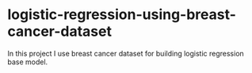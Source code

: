 # logistic-regression-using-breast-cancer-dataset
 In this project I use breast cancer dataset for building logistic regression base model. 
